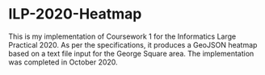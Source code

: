 # ILP-2020-Heatmap

This is my implementation of Coursework 1 for the Informatics Large Practical 2020. As per the specifications, it produces a GeoJSON heatmap based on a text file input for the George Square area. The implementation was completed in October 2020.
